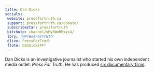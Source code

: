 ```yaml
---
title: Dan Dicks
socials:
 website: pressfortruth.ca
 support: pressfortruth.ca/donate/
 subscribestar: pressfortruth
 bitchute: channel/uMyXWmHMxzx4/
 lbry: '@PressForTruth'
 dlive: PressForTruth
 flote: DanDicksPFT
---
```


Dan Dicks is an investigative journalist who started his own independent media
outlet: _Press For Truth_. He has produced [six documentary
films](https://pressfortruth.ca/documentaries/).
